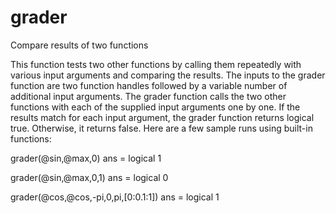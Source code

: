 # grader
Compare results of two functions

This function tests two other functions by calling them repeatedly with various input arguments and comparing the results. The inputs to the grader function are two function handles followed by a variable number of additional input arguments. The grader function calls the two other functions with each of the supplied input arguments one by one. If the results match for each input argument, the grader function returns logical true. Otherwise, it returns false. Here are a few sample runs using built-in functions:

grader(@sin,@max,0)
ans =
  logical
   1

grader(@sin,@max,0,1)
ans =
  logical
   0

grader(@cos,@cos,-pi,0,pi,[0:0.1:1])
ans =
  logical
   1
